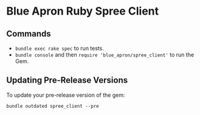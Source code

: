 # Blue Apron Ruby Spree Client

## Commands

* ```bundle exec rake spec``` to run tests.
* ```bundle console``` and then ``` require 'blue_apron/spree_client' ``` to run the Gem.

## Updating Pre-Release Versions

To update your pre-release version of the gem:

```
bundle outdated spree_client --pre
```
